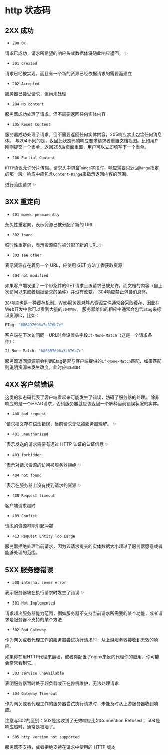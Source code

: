 # http 状态码

## 2XX 成功

- `200 OK` 

请求已成功，请求所希望的响应头或数据体将随此响应返回。 ✨

- `201 Created` 

请求已经被实现，而且有一个新的资源已经依据请求的需要而建立

- `202 Accepted` 

服务器已接受请求，但尚未处理

- `204 No content` 

服务器成功处理了请求，但不需要返回任何实体内容

- `205 Reset Content` 

服务器成功处理了请求，但不需要返回任何实体内容，205响应禁止包含任何消息体。 与204不同的是，返回此状态码的响应要求请求者重置文档视图。比如用户刚刚提交一个表单，返回205后页面重置，用户可以立即填写下一个表单。

- `206 Partial Content`

`HTTP`协议允许分片传输。请求头中包含`Range`字段时，响应需要只返回`Range`指定的那一段。响应中应包含`Content-Range`来指示返回内容的范围。

进行范围请求 ✨

## 3XX 重定向

- `301 moved permanently`

永久性重定向，表示资源已被分配了新的 URL

- `302 found`

临时性重定向，表示资源临时被分配了新的 URL ✨

- `303 see other`

表示资源存在着另一个 URL，应使用 GET 方法丁香获取资源

- `304 not modified`

如果客户端发送了一个带条件的GET请求且该请求已被允许，而文档的内容（自上次访问以来或者根据请求的条件）并没有改变。 304响应禁止包含消息体。

`304响应`也是一种缓存机制。Web服务器对静态资源文件通常会采取缓存，因此在Web开发中你可以看到大量的`304响应`。 服务器给出的相应中通常会包含`Etag`来标识资源ID，比如：

```js
ETag: "686897696a7c876b7e"
```

客户端在下次访问同一URL时会设置头字段`If-None-Match`（这是一个请求条件）：

```js
If-None-Match: "686897696a7c876b7e"
```

服务器返回资源前会判断Etag是否与客户端提供的`If-None-Match`匹配，如果匹配则说明资源未发生改变，此时应`返回304`.



## 4XX 客户端错误

这类的状态码代表了客户端看起来可能发生了错误，妨碍了服务器的处理。 除非响应的是一个HEAD请求，否则服务器就应该返回一个解释当前错误状况的实体。

- `400 bad request`

`请求报文存在语法错误，当前请求无法被服务器理解。 ✨

- `401 unauthorized`

`表示发送的请求需要有通过 HTTP 认证的认证信息 ✨

- `403 forbidden`

`表示对请求资源的访问被服务器拒绝 ✨

- `404 not found`

`表示在服务器上没有找到请求的资源 ✨

- `408 Request timeout`

 客户端请求超时
 
- `409 Confict`

 请求的资源可能引起冲突
 
- `413 Request Entity Too Large`

服务器拒绝处理当前请求，因为该请求提交的实体数据大小超过了服务器愿意或者能够处理的范围。

## 5XX 服务器错误

- `500 internal sever error`

表示服务器端在执行请求时发生了错误 ✨

- `501 Not Implemented` 

请求超出服务器能力范围，例如服务器不支持当前请求所需要的某个功能，或者请求是服务器不支持的某个方法

- `502 Bad Gateway`

作为网关或者代理工作的服务器尝试执行请求时，从上游服务器接收到无效的响应。

如果你在用HTTP代理来翻墙，或者你配置了nginx来反向代理你的应用，你可能会常常看到它。

- `503 service unavailable`

表明服务器暂时处于超负载或正在停机维护，无法处理请求

- `504 Gateway Time-out`

作为网关或者代理工作的服务器尝试执行请求时，未能及时从上游服务器收到响应。

注意与502的区别：502是接收到了无效响应比如Connection Refused； 504是响应超时，通常是被墙了。

- `505 http version not supported` 

服务器不支持，或者拒绝支持在请求中使用的 HTTP 版本
